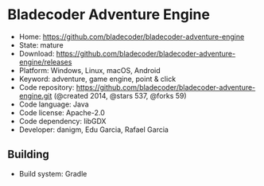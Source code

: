 # Bladecoder Adventure Engine

- Home: https://github.com/bladecoder/bladecoder-adventure-engine
- State: mature
- Download: https://github.com/bladecoder/bladecoder-adventure-engine/releases
- Platform: Windows, Linux, macOS, Android
- Keyword: adventure, game engine, point & click
- Code repository: https://github.com/bladecoder/bladecoder-adventure-engine.git (@created 2014, @stars 537, @forks 59)
- Code language: Java
- Code license: Apache-2.0
- Code dependency: libGDX
- Developer: danigm, Edu Garcia, Rafael Garcia

## Building

- Build system: Gradle
